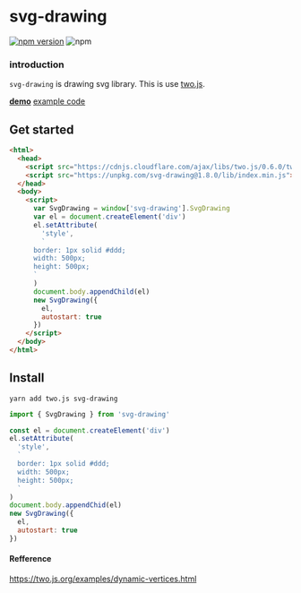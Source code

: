 # svg-drawing

[![npm version](https://badge.fury.io/js/svg-drawing.svg)](https://badge.fury.io/js/svg-drawing.svg) ![npm](https://img.shields.io/npm/dt/svg-drawing.svg)

### introduction

`svg-drawing` is drawing svg library. This is use [two.js](https://github.com/jonobr1/two.js).

**[demo](https://kmkzt.github.io/svg-drawing/)**
[example code](src/example/)

## Get started

```html
<html>
  <head>
    <script src="https://cdnjs.cloudflare.com/ajax/libs/two.js/0.6.0/two.min.js"></script>
    <script src="https://unpkg.com/svg-drawing@1.8.0/lib/index.min.js"></script>
  </head>
  <body>
    <script>
      var SvgDrawing = window['svg-drawing'].SvgDrawing
      var el = document.createElement('div')
      el.setAttribute(
        'style',
        `
      border: 1px solid #ddd;
      width: 500px;
      height: 500px;
      `
      )
      document.body.appendChild(el)
      new SvgDrawing({
        el,
        autostart: true
      })
    </script>
  </body>
</html>
```

## Install

```shell
yarn add two.js svg-drawing
```

```javascript
import { SvgDrawing } from 'svg-drawing'

const el = document.createElement('div')
el.setAttribute(
  'style',
  `
  border: 1px solid #ddd;
  width: 500px;
  height: 500px;
  `
)
document.body.appendChid(el)
new SvgDrawing({
  el,
  autostart: true
})
```

#### Refference

https://two.js.org/examples/dynamic-vertices.html
